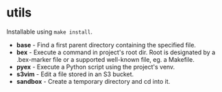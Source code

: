 # utils
Installable using `make install`.

- **base** - Find a first parent directory containing the specified file.
- **bex** - Execute a command in project's root dir. Root is designated by a .bex-marker file or a supported well-known file, eg. a Makefile.
- **pyex** - Execute a Python script using the project's venv.
- **s3vim** - Edit a file stored in an S3 bucket.
- **sandbox** - Create a temporary directory and cd into it.
